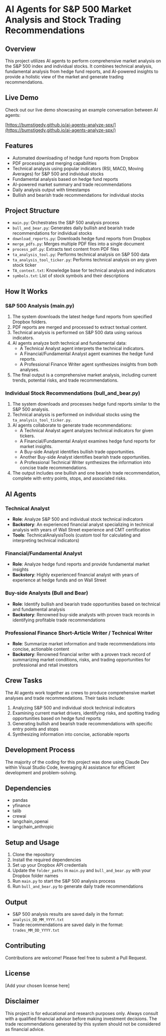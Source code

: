 # AI Agents for S&P 500 Market Analysis and Stock Trading Recommendations

## Overview

This project utilizes AI agents to perform comprehensive market analysis on the S&P 500 index and individual stocks. It combines technical analysis, fundamental analysis from hedge fund reports, and AI-powered insights to provide a holistic view of the market and generate trading recommendations.

## Live Demo

Check out our live demo showcasing an example conversation between AI agents:

[https://bumstigedy.github.io/ai-agents-analyze-spx/](https://bumstigedy.github.io/ai-agents-analyze-spx/)

## Features

- Automated downloading of hedge fund reports from Dropbox
- PDF processing and merging capabilities
- Technical analysis using popular indicators (RSI, MACD, Moving Averages) for S&P 500 and individual stocks
- Fundamental analysis based on hedge fund reports
- AI-powered market summary and trade recommendations
- Daily analysis output with timestamps
- Bullish and bearish trade recommendations for individual stocks

## Project Structure

- `main.py`: Orchestrates the S&P 500 analysis process
- `bull_and_bear.py`: Generates daily bullish and bearish trade recommendations for individual stocks
- `download_reports.py`: Downloads hedge fund reports from Dropbox
- `merge_pdfs.py`: Merges multiple PDF files into a single document
- `process_pdf.py`: Extracts text content from PDF files
- `ta_analysis_tool.py`: Performs technical analysis on S&P 500 data
- `ta_analysis_tool_ticker.py`: Performs technical analysis on any given stock ticker
- `TA_context.txt`: Knowledge base for technical analysis and indicators
- `symbols.txt`: List of stock symbols and their descriptions

## How It Works

### S&P 500 Analysis (main.py)

1. The system downloads the latest hedge fund reports from specified Dropbox folders.
2. PDF reports are merged and processed to extract textual content.
3. Technical analysis is performed on S&P 500 data using various indicators.
4. AI agents analyze both technical and fundamental data:
   - A Technical Analyst agent interprets the technical indicators.
   - A Financial/Fundamental Analyst agent examines the hedge fund reports.
   - A Professional Finance Writer agent synthesizes insights from both analyses.
5. The final output is a comprehensive market analysis, including current trends, potential risks, and trade recommendations.

### Individual Stock Recommendations (bull_and_bear.py)

1. The system downloads and processes hedge fund reports similar to the S&P 500 analysis.
2. Technical analysis is performed on individual stocks using the `ta_analysis_tool_ticker.py`.
3. AI agents collaborate to generate trade recommendations:
   - A Technical Analyst agent analyzes technical indicators for given tickers.
   - A Financial/Fundamental Analyst examines hedge fund reports for market insights.
   - A Buy-side Analyst identifies bullish trade opportunities.
   - Another Buy-side Analyst identifies bearish trade opportunities.
   - A Professional Technical Writer synthesizes the information into concise trade recommendations.
4. The output includes one bullish and one bearish trade recommendation, complete with entry points, stops, and associated risks.

## AI Agents

### Technical Analyst
- **Role**: Analyze S&P 500 and individual stock technical indicators
- **Backstory**: An experienced financial analyst specializing in technical analysis with years of Wall Street experience and CMT certification
- **Tools**: TechnicalAnalysisTools (custom tool for calculating and interpreting technical indicators)

### Financial/Fundamental Analyst
- **Role**: Analyze hedge fund reports and provide fundamental market insights
- **Backstory**: Highly experienced financial analyst with years of experience at hedge funds and on Wall Street

### Buy-side Analysts (Bull and Bear)
- **Role**: Identify bullish and bearish trade opportunities based on technical and fundamental analysis
- **Backstory**: Renowned buy-side analysts with proven track records in identifying profitable trade recommendations

### Professional Finance Short-Article Writer / Technical Writer
- **Role**: Summarize market information and trade recommendations into concise, actionable content
- **Backstory**: Renowned financial writer with a proven track record of summarizing market conditions, risks, and trading opportunities for professional and retail investors

## Crew Tasks

The AI agents work together as crews to produce comprehensive market analyses and trade recommendations. Their tasks include:

1. Analyzing S&P 500 and individual stock technical indicators
2. Examining current market drivers, identifying risks, and spotting trading opportunities based on hedge fund reports
3. Generating bullish and bearish trade recommendations with specific entry points and stops
4. Synthesizing information into concise, actionable reports

## Development Process

The majority of the coding for this project was done using Claude Dev within Visual Studio Code, leveraging AI assistance for efficient development and problem-solving.

## Dependencies

- pandas
- yfinance
- talib
- crewai
- langchain_openai
- langchain_anthropic

## Setup and Usage

1. Clone the repository
2. Install the required dependencies
3. Set up your Dropbox API credentials
4. Update the `folder_paths` in `main.py` and `bull_and_bear.py` with your Dropbox folder names
5. Run `main.py` to start the S&P 500 analysis process
6. Run `bull_and_bear.py` to generate daily trade recommendations

## Output

- S&P 500 analysis results are saved daily in the format: `analysis_DD_MM_YYYY.txt`
- Trade recommendations are saved daily in the format: `trades_MM_DD_YYYY.txt`

## Contributing

Contributions are welcome! Please feel free to submit a Pull Request.

## License

[Add your chosen license here]

## Disclaimer

This project is for educational and research purposes only. Always consult with a qualified financial advisor before making investment decisions. The trade recommendations generated by this system should not be considered as financial advice.
